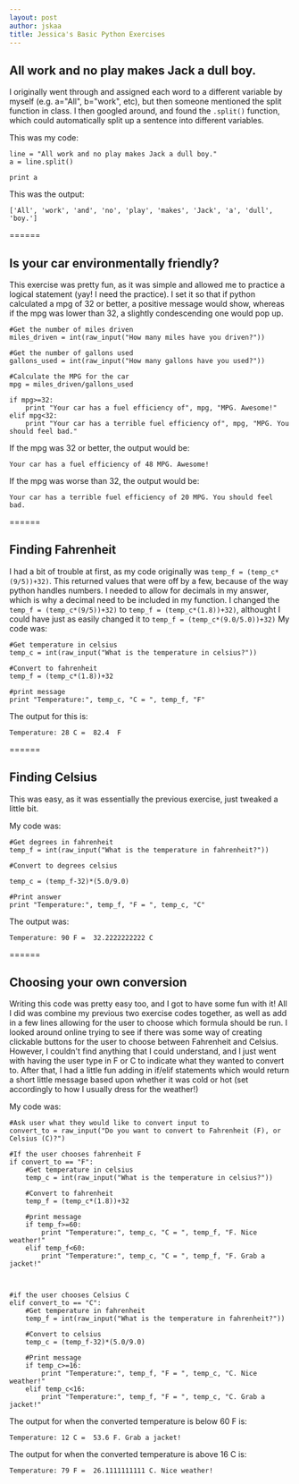 ```yaml
---
layout: post
author: jskaa
title: Jessica's Basic Python Exercises
---
```


## All work and no play makes Jack a dull boy.

I originally went through and assigned each word to a different variable by myself (e.g. a="All", b="work", etc),
but then someone mentioned the split function in class. I then googled around, and found the ```.split()``` function,
which could automatically split up a sentence into different variables. 


This was my code:

```
line = "All work and no play makes Jack a dull boy."
a = line.split()

print a
```

This was the output:

```
['All', 'work', 'and', 'no', 'play', 'makes', 'Jack', 'a', 'dull', 'boy.']
```

======

## Is your car environmentally friendly?

This exercise was pretty fun, as it was simple and allowed me to practice a logical statement (yay! I need the practice). 
I set it so that if python calculated a mpg of 32 or better, a positive message would show, whereas if the mpg was lower than 32, a slightly condescending one would pop up. 


```
#Get the number of miles driven
miles_driven = int(raw_input("How many miles have you driven?"))

#Get the number of gallons used
gallons_used = int(raw_input("How many gallons have you used?"))

#Calculate the MPG for the car
mpg = miles_driven/gallons_used

if mpg>=32:
    print "Your car has a fuel efficiency of", mpg, "MPG. Awesome!"
elif mpg<32:
    print "Your car has a terrible fuel efficiency of", mpg, "MPG. You should feel bad."
```

If the mpg was 32 or better, the output would be:

```
Your car has a fuel efficiency of 48 MPG. Awesome!
```

If the mpg was worse than 32, the output would be:

```
Your car has a terrible fuel efficiency of 20 MPG. You should feel bad.
```

======

## Finding Fahrenheit

I had a bit of trouble at first, as my code originally was ```temp_f = (temp_c*(9/5))+32)```. This returned values that were off by a few, because of the way python handles numbers. I needed to allow for decimals in my answer, which is why a decimal need to be included in my function. I changed the ```temp_f = (temp_c*(9/5))+32)``` to ```temp_f = (temp_c*(1.8))+32)```, althought I could have just as easily changed it to ```temp_f = (temp_c*(9.0/5.0))+32)```
My code was:

```
#Get temperature in celsius
temp_c = int(raw_input("What is the temperature in celsius?"))

#Convert to fahrenheit
temp_f = (temp_c*(1.8))+32

#print message
print "Temperature:", temp_c, "C = ", temp_f, "F"
```

The output for this is: 

```
Temperature: 28 C =  82.4  F
```

======

## Finding Celsius

This was easy, as it was essentially the previous exercise, just tweaked a little bit. 

My code was: 

```
#Get degrees in fahrenheit
temp_f = int(raw_input("What is the temperature in fahrenheit?"))

#Convert to degrees celsius

temp_c = (temp_f-32)*(5.0/9.0)

#Print answer
print "Temperature:", temp_f, "F = ", temp_c, "C"
```

The output was:

```
Temperature: 90 F =  32.2222222222 C
```

======

## Choosing your own conversion

Writing this code was pretty easy too, and I got to have some fun with it! All I did was combine my previous two exercise codes together, as well as add in a few lines allowing for the user to choose which formula should be run. I looked around online trying to see if there was some way of creating clickable buttons for the user to choose between Fahrenheit and Celsius. However, I couldn't find anything that I could understand, and I just went with having the user type in F or C to indicate what they wanted to convert to. After that, I had a little fun adding in if/elif statements which would return a short little message based upon whether it was cold or hot (set accordingly to how I usually dress for the weather!) 

My code was:

```
#Ask user what they would like to convert input to
convert_to = raw_input("Do you want to convert to Fahrenheit (F), or Celsius (C)?")

#If the user chooses fahrenheit F
if convert_to == "F":
    #Get temperature in celsius
    temp_c = int(raw_input("What is the temperature in celsius?"))

    #Convert to fahrenheit
    temp_f = (temp_c*(1.8))+32

    #print message
    if temp_f>=60:
        print "Temperature:", temp_c, "C = ", temp_f, "F. Nice weather!"
    elif temp_f<60:
        print "Temperature:", temp_c, "C = ", temp_f, "F. Grab a jacket!"
    
    

#if the user chooses Celsius C    
elif convert_to == "C":
    #Get temperature in fahrenheit
    temp_f = int(raw_input("What is the temperature in fahrenheit?"))

    #Convert to celsius
    temp_c = (temp_f-32)*(5.0/9.0)

    #Print message
    if temp_c>=16:
        print "Temperature:", temp_f, "F = ", temp_c, "C. Nice weather!"
    elif temp_c<16:
        print "Temperature:", temp_f, "F = ", temp_c, "C. Grab a jacket!"
```

The output for when the converted temperature is below 60 F is:

```
Temperature: 12 C =  53.6 F. Grab a jacket!
```

The output for when the converted temperature is above 16 C is:

```
Temperature: 79 F =  26.1111111111 C. Nice weather!
```



